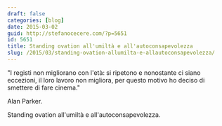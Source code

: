 ```yaml
---
draft: false
categories: [blog]
date: 2015-03-02
guid: http://stefanocecere.com/?p=5651
id: 5651
title: Standing ovation all'umiltà e all'autoconsapevolezza
slug: /2015/03/standing-ovation-allumilta-e-allautoconsapevolezza/
---
```


"I registi non migliorano con l'età: si ripetono e nonostante ci siano eccezioni, il loro lavoro non migliora, per questo motivo ho deciso di smettere di fare cinema."

Alan Parker.

Standing ovation all'umiltà e all'autoconsapevolezza.